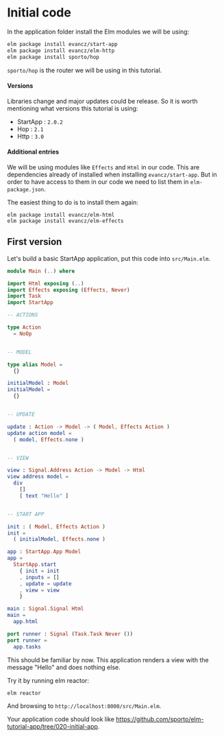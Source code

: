 # Initial code

In the application folder install the Elm modules we will be using:

```bash
elm package install evancz/start-app
elm package install evancz/elm-http
elm package install sporto/hop
```

`sporto/hop` is the router we will be using in this tutorial.

#### Versions

Libraries change and major updates could be release. So it is worth mentioning what versions this tutorial is using:

- StartApp : `2.0.2`
- Hop : `2.1`
- Http : `3.0`

#### Additional entries

We will be using modules like `Effects` and `Html` in our code. This are dependencies already of installed when installing `evancz/start-app`. But in order to have access to them in our code we need to list them in `elm-package.json`.

The easiest thing to do is to install them again:

```
elm package install evancz/elm-html
elm package install evancz/elm-effects
```

## First version

Let's build a basic StartApp application, put this code into `src/Main.elm`.

```elm
module Main (..) where

import Html exposing (..)
import Effects exposing (Effects, Never)
import Task
import StartApp

-- ACTIONS

type Action
  = NoOp


-- MODEL

type alias Model =
  {}

initialModel : Model
initialModel =
  {}


-- UPDATE

update : Action -> Model -> ( Model, Effects Action )
update action model =
  ( model, Effects.none )


-- VIEW

view : Signal.Address Action -> Model -> Html
view address model =
  div
    []
    [ text "Hello" ]


-- START APP

init : ( Model, Effects Action )
init =
  ( initialModel, Effects.none )

app : StartApp.App Model
app =
  StartApp.start
    { init = init
    , inputs = []
    , update = update
    , view = view
    }

main : Signal.Signal Html
main =
  app.html

port runner : Signal (Task.Task Never ())
port runner =
  app.tasks
```

This should be familiar by now. This application renders a view with the message "Hello" and does nothing else.

Try it by running elm reactor:

```
elm reactor
```

And browsing to `http://localhost:8000/src/Main.elm`. 

Your application code should look like <https://github.com/sporto/elm-tutorial-app/tree/020-initial-app>.
